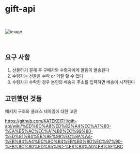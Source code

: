# gift-api

<br/>

![image](https://github.com/KATEKEITH/gift-api/assets/46472768/e1af2287-1d2b-4f90-bc14-50a1fc37b0cf)

<br/>

## 요구 사항

1. 선물하기 결제 후 구매자와 수령자에게 알림이 발송된다
2. 수령자는 선물을 수락 or 거절 할 수 있다
3. 수령자가 수락한 경우 본인의 배송지 주소를 입력하면 배송이 시작된다


## 고민했던 것들

패키지 구조와 클래스 네이밍에 대한 고민

https://github.com/KATEKEITH/gift-api/wiki/%ED%8C%A8%ED%82%A4%EC%A7%80-%EA%B5%AC%EC%A1%B0%EC%99%80-%ED%81%B4%EB%9E%98%EC%8A%A4-%EB%84%A4%EC%9D%B4%EB%B0%8D%EC%97%90-%EB%8C%80%ED%95%9C-%EA%B3%A0%EB%AF%BC
